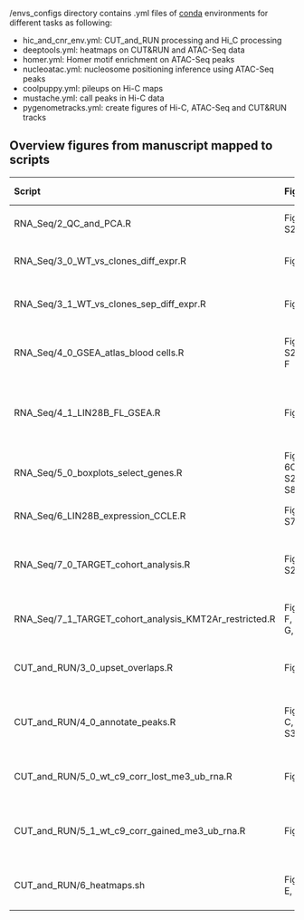 
/envs_configs directory contains .yml files of [conda](https://conda.io/projects/conda/en/latest/user-guide/tasks/manage-environments.html) environments for different tasks as following:
  * hic_and_cnr_env.yml: CUT_and_RUN processing and Hi_C processing
  * deeptools.yml: heatmaps on CUT&RUN and ATAC-Seq data
  * homer.yml: Homer motif enrichment on ATAC-Seq peaks
  * nucleoatac.yml: nucleosome positioning inference using ATAC-Seq peaks
  * coolpuppy.yml: pileups on Hi-C maps
  * mustache.yml: call peaks in Hi-C data
  * pygenometracks.yml: create figures of Hi-C, ATAC-Seq and CUT&RUN tracks
       

## Overview figures from manuscript mapped to scripts

| Script                                                   | Figures                      | Brief description                                        |
|:---------------------------------------------------------|:-----------------------------|:---------------------------------------------------------|
| RNA_Seq/2_QC_and_PCA.R                                   | Fig. S2A                     | PCA RNA-Seq OCI-AML2 |
| RNA_Seq/3_0_WT_vs_clones_diff_expr.R                     | Fig. 2B                      | GSEA Hallmarks clones vs WT  |
| RNA_Seq/3_1_WT_vs_clones_sep_diff_expr.R                 | Fig. 2A                      | Venn diagrams overlaps C5 and C9 vs WT |
| RNA_Seq/4_0_GSEA_atlas_blood cells.R                     | Fig. 2C, S2B, E, F           | GSEA atlas blood cells on OCI-AML2 RNA-Seq |
| RNA_Seq/4_1_LIN28B_FL_GSEA.R                             | Fig. 6B                      | LIN28B transcriptional signature GSEA on OCI-AML2 RNA-Seq |
| RNA_Seq/5_0_boxplots_select_genes.R                      | Fig. 2E, 6C, S2E, F, S8C, D  | Boxlots RNA-Seq per gene |
| RNA_Seq/6_LIN28B_expression_CCLE.R                       | Fig. S7E                     | LIN28B expression in the CCLE |
| RNA_Seq/7_0_TARGET_cohort_analysis.R                     | Fig. S2C                     | Diff expr TARGET cohort & GSEA atlas blood cells |
| RNA_Seq/7_1_TARGET_cohort_analysis_KMT2Ar_restricted.R   | Fig. 2D, F, S2D, G, H        | Like 7_0, but restricted to KMT2Ar samples |
| CUT_and_RUN/3_0_upset_overlaps.R                         | Fig. 3A                      | Overlaps of called CUT&RUN peaks |
| CUT_and_RUN/4_0_annotate_peaks.R                         | Fig. 3B, C, F, S3B           | Annotated CUT&RUN peaks and peak width boxplot  |
| CUT_and_RUN/5_0_wt_c9_corr_lost_me3_ub_rna.R             | Fig. 3G                      | Boxplot correlation lost Me3+Ub with RNA |
| CUT_and_RUN/5_1_wt_c9_corr_gained_me3_ub_rna.R           | Fig. 3G                      | Boxplot correlation gained Me3+Ub with RNA |
| CUT_and_RUN/6_heatmaps.sh                                | Fig. 3D, E, S3A              | CUT&RUN signal heatmaps and profile plots |

